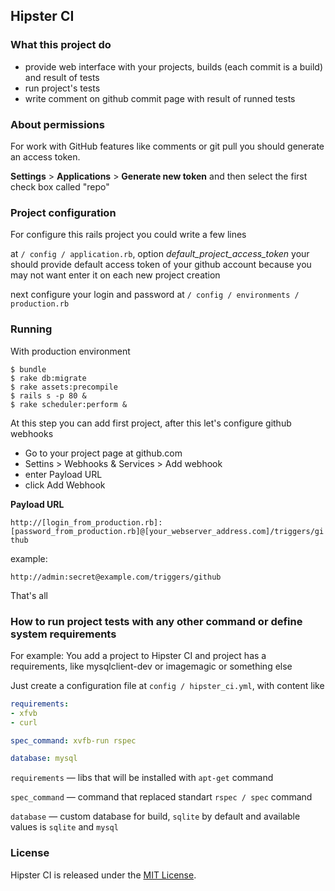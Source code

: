 ## Hipster CI

### What this project do

  - provide web interface with your projects, builds (each commit is a build) and result of tests
  - run project's tests
  - write comment on github commit page with result of runned tests

### About permissions

  For work with GitHub features like comments or git pull you should generate an access token.
  
  **Settings** > **Applications** > **Generate new token**
  and then select the first check box called "repo"
  
### Project configuration

  For configure this rails project you could write a few lines
  
  at `/ config / application.rb`, option *default_project_access_token* your should provide
  default access token of your github account because you may not want enter it on each new project creation
  
  next configure your login and password at `/ config / environments / production.rb`
  
### Running

  With production environment
  
  ```
$ bundle
$ rake db:migrate
$ rake assets:precompile
$ rails s -p 80 &
$ rake scheduler:perform &
  ```
  
  At this step you can add first project, after this let's configure github webhooks

  - Go to your project page at github.com
  - Settins > Webhooks & Services > Add webhook
  - enter Payload URL
  - click Add Webhook
  
  **Payload URL**

  `http://[login_from_production.rb]:[password_from_production.rb]@[your_webserver_address.com]/triggers/github`
  
  example:
  
  `http://admin:secret@example.com/triggers/github`
  
  That's all
  
### How to run project tests with any other command or define system requirements

  For example: You add a project to Hipster CI and project has a requirements, like mysqlclient-dev or imagemagic or something else
  
  Just create a configuration file at `config / hipster_ci.yml`, with content like 
  
  ```yaml
requirements:
  - xfvb
  - curl

spec_command: xvfb-run rspec

database: mysql
  ```
  
`requirements` — libs that will be installed with `apt-get` command

`spec_command` — command that replaced standart `rspec / spec` command

 `database` — custom database for build, `sqlite` by default and available values is `sqlite` and `mysql`

### License

Hipster CI is released under the [MIT License](http://www.opensource.org/licenses/MIT).
